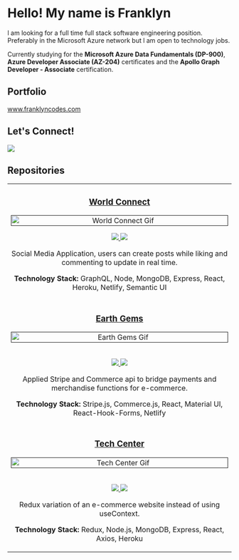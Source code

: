 <h1>Hello! My name is Franklyn</h1>
<p> l am looking for a full time full stack software engineering position. Preferably in the Microsoft Azure network but l am open to technology jobs.</p>
<p>Currently studying for the <b>Microsoft Azure Data Fundamentals (DP-900)</b>, <b>Azure Developer Associate (AZ-204)</b> certificates and the <b>Apollo Graph Developer - Associate</b> certification.</p>
<h2>Portfolio</h2> <a href="www.franklyncodes.com" alt="Franklyn Codes Website"><u>www.franklyncodes.com</u></a>
<br />

<h2>Let's Connect!</h2>
<a href="https://www.linkedin.com/in/franklyncodes/">
    <img src="https://img.shields.io/badge/linkedin-%230077B5.svg?&style=for-the-badge&logo=linkedin&logoColor=white" />
</a>
<br />


<h2 align="left">Repositories </h2>

<div align="center">
    <table>
        <tr>
            <td width="100%">
                <h3 align="center" color="green"><b><u>World Connect</u></b></h3>
                <div align="center">
                    <a href=>
                        <img src="" alt="World Connect Gif" height="100%" />
                        <a src="https://github.com/franklyncodes/"/>
                        <p>
                            <a href="https://github.com/franklyncodes/" target="_blank">
                                <img src="https://img.shields.io/badge/Repo-blue?style=for-the-badge&logo=github" />
                            </a>
                            <a href="https://github.com/franklyncodes/" target="_blank">
                                <img
                                    src="https://img.shields.io/badge/-website-aqua?style=for-the-badge&color=800080" />
                            </a>
                        </p>
                        <p>Social Media Application, users can create posts while liking and commenting to update in
                            real time.
                        </p>
                        <p><strong>Technology Stack:</strong> GraphQL, Node, MongoDB, Express, React, Heroku,
                            Netlify,
                            Semantic UI
                </div>
            </td>
        </tr>
        <tr>
            <td width="100%">
                <h3 align="center" color="green"><b><u>Earth Gems</u></b></h2>
                    <div align="center">
                        <a href=>
                            <img src="" alt="Earth Gems Gif" height="100%" />
                            <a src="https://github.com/franklyncodes/"/>
                        </a>
                        <br>
                        <br>
                        <p>
                            <a href="https://github.com/franklyncodes/" target="_blank">
                                <img src="https://img.shields.io/badge/Repo-blue?style=for-the-badge&logo=github" />
                            </a>
                            <a href="https://github.com/franklyncodes/" target="_blank">
                                <img
                                    src="https://img.shields.io/badge/-website-green?style=for-the-badge&color=800080" />
                            </a>
                        </p>
                        <p> Applied Stripe and Commerce api to bridge payments and merchandise functions for
                            e-commerce. </p>
                        <p><strong>Technology Stack:</strong> Stripe.js, Commerce.js, React, Material UI,
                            React-Hook-Forms, Netlify</p>
                    </div>
        </tr>
        <tr>
            <td width="100%">
                <h3 align="center" color="green"><b><u>Tech Center</u></b></h2>
                    <div align="center">
                        <a href=>
                            <img src="" alt="Tech Center Gif" height="100%" />
                            <a src="https://github.com/franklyncodes/" />
                        </a>
                        <br>
                        <br>
                        <p>
                            <a href="https://github.com/franklyncodes/" target="_blank">
                                <img src="https://img.shields.io/badge/Repo-blue?style=for-the-badge&logo=github" />
                            </a>
                            <a href="https://github.com/franklyncodes/" target="_blank">
                                <img
                                    src="https://img.shields.io/badge/-website-green?style=for-the-badge&color=800080" />
                            </a>
                        </p>
                        <p> Redux variation of an e-commerce website instead of using useContext. </p>
                        <p><strong>Technology Stack:</strong> Redux, Node.js, MongoDB, Express, React, Axios, Heroku</p>
                    </div>
        </tr>
    </table>
</div>
